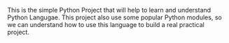 This is the simple Python Project that will help to learn and understand Python Langugae. This project also use some popular Python modules, so we can understand how to use this language to build a real practical project.
